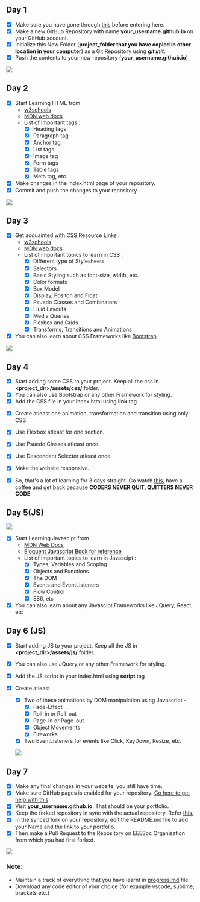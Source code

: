 ## Day 1
- [x] Make sure you have gone through <a href="https://github.com/EEESocbitmesra/DEV_WEEK#tasks">this</a> before entering here.
- [x] Make a new GitHub Repository with name **your_username.github.io** on your GitHub account.
- [x] Initialize this New Folder (**project_folder that you have copied in other location in your computer**) as a Git Repository using **_git init_**.
- [x] Push the contents to your new repository (**your_username.github.io**)

![](../memes/m8.jpeg)

## Day 2
- [x] Start Learning HTML from 
    - <a href="https://www.w3schools.com/html/default.asp">w3schools</a>
    - <a href="https://developer.mozilla.org/en-US/docs/Web/HTML">MDN web docs</a>
    - List of important tags :
        - [x] Heading tags
        - [x] Paragraph tag
        - [x] Anchor tag
        - [x] List tags
        - [x] Image tag
        - [x] Form tags
        - [x] Table tags
        - [x] Meta tag, etc.
- [x] Make changes in the index.html page of your repository.
- [x] Commit and push the changes to your repository.

![](../memes/m5.jpeg)
## Day 3
- [x] Get acquainted with CSS
    Resource Links :
    - <a href="https://www.w3schools.com/css/default.asp">w3schools</a>
    - <a href="https://developer.mozilla.org/en-US/docs/Web/CSS">MDN web docs</a>
    - List of important topics to learn in CSS :
        - [x] Different type of Stylesheets
        - [x] Selectors
        - [x] Basic Styling such as font-size, width, etc.
        - [x] Color formats
        - [x] Box Model
        - [x] Display, Positon and Float
        - [x] Psuedo Classes and Combinators
        - [x] Fluid Layouts
        - [x] Media Queries
        - [x] Flexbox and Grids
        - [x] Transforms, Transitions and Animations 
- [x] You can also learn about CSS Frameworks like <a href="https://getbootstrap.com/">Bootstrap</a>

![](../memes/m13.jpeg)

## Day 4
- [x] Start adding some CSS to your project. Keep all the css in **<project_dir>/assets/css/** folder.
- [x] You can also use Bootstrap or any other Framework for styling.
- [x] Add the CSS file in your index.html using **link** tag

<!-- Add some specific tasks to be performed using html. For example, use of @media, zoom on hover etc. etc -->
- [x] Create atleast one animation, transformation and transition using only CSS.
- [x] Use Flexbox atleast for one section.
- [x] Use Psuedo Classes atleast once.
- [x] Use Descendant Selector atleast once.
- [x] Make the website responsive.

- [x] So, that's a lot of learning for 3 days straight. Go watch <a href="https://www.youtube.com/watch?v=D8c4JZW73cM">this</a>, have  a coffee and get back because **CODERS NEVER QUIT, QUITTERS NEVER CODE**

## Day 5(JS)

![](../memes/m6.jpeg)
- [x] Start Learning Javascipt from 
    - <a href="https://developer.mozilla.org/en-US/docs/Web/JavaScript/Guide">MDN Web Docs</a>
    - <a href="https://eloquentjavascript.net/">Eloquent Javascript Book for reference</a>
    - List of important topics to learn in Javascipt :
        - [x] Types, Variables and Scoping
        - [x] Objects and Functions
        - [x] The DOM
        - [x] Events and EventListeners
        - [x] Flow Control
        - [x] ES6, etc
- [x] You can also learn about any Javascipt Frameworks like JQuery, React, etc
    
## Day 6 (JS)
- [x] Start adding JS to your project. Keep all the JS in **<project_dir>/assets/js/** folder.
- [x] You can also use JQuery or any other Framework for styling.
- [x] Add the JS script in your index.html using **script** tag

- [x] Create atleast 
   - [x] Two of these animations by DOM manipulation using Javascript -
        - [x] Fade-Effect
        - [x] Roll-in or Roll-out
        - [x] Page-In or Page-out
        - [x] Object Movements
        - [x] Fireworks
   - [x] Two EventListeners for events like Click, KeyDown, Resize, etc.
   
   ![](../memes/m3.jpeg)

## Day 7
- [x] Make any final changes in your website, you still have time.
- [x] Make sure GitHub pages is enabled for your repository. <a href="https://help.github.com/en/enterprise/2.13/user/articles/configuring-a-publishing-source-for-github-pages">Go here to get help with this</a>
- [x] Visit **your_username.github.io**. That should be your portfolio.
- [x] Keep the forked repository in sync with the actual repository. Refer <a href="https://gist.github.com/CristinaSolana/1885435">this.</a>
- [x] In the synced fork on your repository, edit the README.md file to add your Name and the link to your portfolio.
- [x] Then make a Pull Request to the Repository on EEESoc Organisation from which you had first forked.

![](../memes/m10.jpeg)

### Note:
- Maintain a track of everything that you have learnt in <a href="./progress.md">progress.md</a> file.
- Download any code editor of your choice (for example vscode, sublime, brackets etc.)
